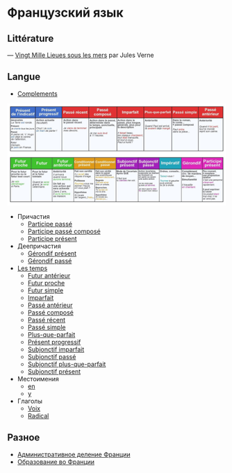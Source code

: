 # Французский язык

## Littérature

— [Vingt Mille Lieues sous les mers](literature/vingt-mille.md) par Jules Verne

## Langue

- [Complements](language/complements.md)

<img src="temps.jpg" />

- Причастия
  - [Participe passé](participes/participe%20passé.md)
  - [Participe passé composé](participes/participe%20passé%20composé.md)
  - [Participe présent](participes/participe%20présent.md)
- Деепричастия
  - [Gérondif présent](gérondif/gérondif%20présent.md)
  - [Gérondif passé](gérondif/gérondif%20passé.md)
- [Les temps](temps.md)
  - [Futur antérieur](temps/futur%20antérieur.md)
  - [Futur proche](temps/futur%20proche.md)
  - [Futur simple](temps/futur%20simple.md)
  - [Imparfait](temps/imparfait.md)
  - [Passé antérieur](temps/passé%20antérieur.md)
  - [Passé composé](temps/passé%20composé.md)
  - [Passé récent](temps/passé%20récent.md)
  - [Passé simple](temps/passé%20simple.md)
  - [Plus-que-parfait](temps/plus-que-parfait.md)
  - [Présent progressif](temps/présent%20progressif.md)
  - [Subjonctif imparfait](temps/subjonctif%20imparfait.md)
  - [Subjonctif passé](temps/subjonctif%20passé.md)
  - [Subjonctif plus-que-parfait](temps/subjonctif%20plus-que-parfait.md)
  - [Subjonctif présent](temps/subjonctif%20présent.md)
- Местоимения
  - [en](pronoms/en.md)
  - [y](pronoms/y.md)
- Глаголы
  - [Voix](verbes/voix.md)
  - [Radical](verbes/radical.md)

## Разное

- [Административное деление Франции](misc/organisation%20territoriale.md)
- [Образование во Франции](misc/système%20éducatif.md)
